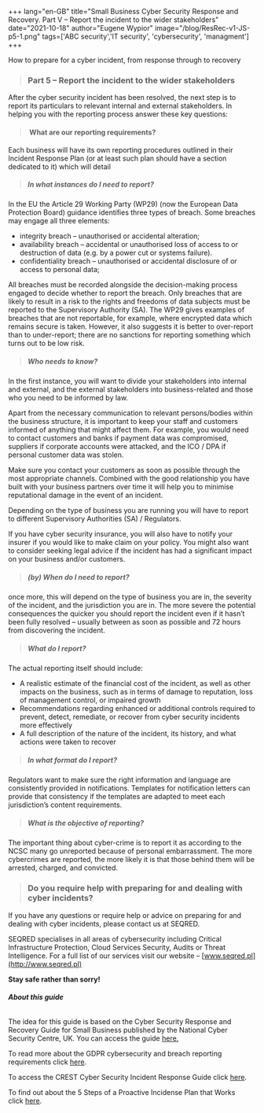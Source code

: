 +++
lang="en-GB"
title="Small Business Cyber Security Response and Recovery. Part V – Report the incident to the wider stakeholders"
date="2021-10-18"
author="Eugene Wypior"
image="/blog/ResRec-v1-JS-p5-1.png"
tags=['ABC security','IT security', 'cybersecurity', 'managment']
+++

How to prepare for a cyber incident, from response through to recovery

> ### Part 5 – Report the incident to the wider stakeholders

After the cyber security incident has been resolved, the next step is to report its particulars to relevant internal and external stakeholders. In helping you with the reporting process answer these key questions:

> ####  What are our reporting requirements?

Each business will have its own reporting procedures outlined in their Incident Response Plan (or at least such plan should have a section dedicated to it) which will detail

> ##### In what instances do I need to report?

In the EU the Article 29 Working Party (WP29) (now the European Data Protection Board) guidance identifies three types of breach. Some breaches may engage all three elements:

*   ‍integrity breach – unauthorised or accidental alteration;
*   ‍availability breach – accidental or unauthorised loss of access to or destruction of data (e.g. by a power cut or systems failure).
*   confidentiality breach – unauthorised or accidental disclosure of or access to personal data;

All breaches must be recorded alongside the decision-making process engaged to decide whether to report the breach. Only breaches that are likely to result in a risk to the rights and freedoms of data subjects must be reported to the Supervisory Authority (SA). The WP29 gives examples of breaches that are not reportable, for example, where encrypted data which remains secure is taken. However, it also suggests it is better to over-report than to under-report; there are no sanctions for reporting something which turns out to be low risk.

> ##### Who needs to know?

In the first instance, you will want to divide your stakeholders into internal and external, and the external stakeholders into business-related and those who you need to be informed by law.

Apart from the necessary communication to relevant persons/bodies within the business structure, it is important to keep your staff and customers informed of anything that might affect them. For example, you would need to contact customers and banks if payment data was compromised, suppliers if corporate accounts were attacked, and the ICO / DPA if personal customer data was stolen.

Make sure you contact your customers as soon as possible through the most appropriate channels. Combined with the good relationship you have built with your business partners over time it will help you to minimise reputational damage in the event of an incident.

Depending on the type of business you are running you will have to report to different Supervisory Authorities (SA) / Regulators.

If you have cyber security insurance, you will also have to notify your insurer if you would like to make claim on your policy. You might also want to consider seeking legal advice if the incident has had a significant impact on your business and/or customers.

> ##### (by) When do I need to report?

once more, this will depend on the type of business you are in, the severity of the incident, and the jurisdiction you are in. The more severe the potential consequences the quicker you should report the incident even if it hasn’t been fully resolved – usually between as soon as possible and 72 hours from discovering the incident.

> ##### What do I report?

The actual reporting itself should include:

*   A realistic estimate of the financial cost of the incident, as well as other impacts on the business, such as in terms of damage to reputation, loss of management control, or impaired growth
*   Recommendations regarding enhanced or additional controls required to prevent, detect, remediate, or recover from cyber security incidents more effectively
*   A full description of the nature of the incident, its history, and what actions were taken to recover

> ##### In what format do I report?

Regulators want to make sure the right information and language are consistently provided in notifications. Templates for notification letters can provide that consistency if the templates are adapted to meet each jurisdiction’s content requirements.

> ##### What is the objective of reporting? 

The important thing about cyber-crime is to report it as according to the NCSC many go unreported because of personal embarrassment. The more cybercrimes are reported, the more likely it is that those behind them will be arrested, charged, and convicted.

> ### Do you require help with preparing for and dealing with cyber incidents?  

If you have any questions or require help or advice on preparing for and dealing with cyber incidents, please contact us at SEQRED.

SEQRED specialises in all areas of cybersecurity including Critical Infrastructure Protection, Cloud Services Security, Audits or Threat Intelligence. For a full list of our services visit our website – [www.seqred.pl](http://www.seqred.pl)

**Stay safe rather than sorry!**

###### **About this guide**

The idea for this guide is based on the Cyber Security Response and Recovery Guide for Small Business published by the National Cyber Security Centre, UK. You can access the guide [here.](https://www.ncsc.gov.uk/files/NCSC_A5%20Response%20and%20Recovery%20Guide_v3_OCT20.pdf)

To read more about the GDPR cybersecurity and breach reporting requirements click [here](https://globaldatahub.taylorwessing.com/article/gdpr-cybersecurity-and-breach-reporting-requirements).

To access the CREST Cyber Security Incident Response Guide click [here](https://www.crest-approved.org/wp-content/uploads/2014/11/CSIR-Procurement-Guide.pdf).

To find out about the 5 Steps of a Proactive Incidense Plan that Works click [here](https://www.radarfirst.com/blog/5-steps-of-a-proactive-incident-response-plan/).
